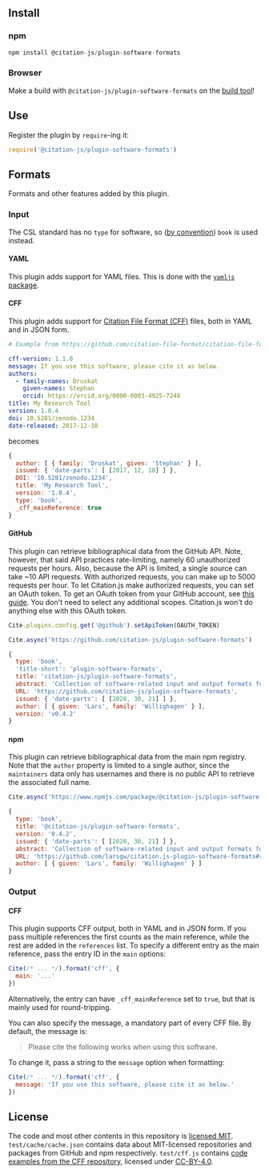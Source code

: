 ## Install

### npm

```js
npm install @citation-js/plugin-software-formats
```

### Browser

Make a build with `@citation-js/plugin-software-formats` on the [build tool](https://juniper-coat.glitch.me)!

## Use

Register the plugin by `require`-ing it:

```js
require('@citation-js/plugin-software-formats')
```

## Formats

Formats and other features added by this plugin.

### Input

The CSL standard has no `type` for software, so ([by convention](https://github.com/citation-style-language/zotero-bits/issues/69)) `book` is used instead.

#### YAML

This plugin adds support for YAML files. This is done with the [`yamljs` package](https://www.npmjs.com/package/yamljs).

#### CFF

This plugin adds support for [Citation File Format (CFF)](http://citation-file-format.github.io/citation-file-format) files, both in YAML and in JSON form.

```yml
# Example from https://github.com/citation-file-format/citation-file-format#example

cff-version: 1.1.0
message: If you use this software, please cite it as below.
authors:
  - family-names: Druskat
    given-names: Stephan
    orcid: https://orcid.org/0000-0003-4925-7248
title: My Research Tool
version: 1.0.4
doi: 10.5281/zenodo.1234
date-released: 2017-12-18
```

becomes

```js
{
  author: [ { family: 'Druskat', given: 'Stephan' } ],
  issued: { 'date-parts': [ [2017, 12, 18] ] },
  DOI: '10.5281/zenodo.1234',
  title: 'My Research Tool',
  version: '1.0.4',
  type: 'book',
  _cff_mainReference: true
}
```

#### GitHub

This plugin can retrieve bibliographical data from the GitHub API. Note, however, that said API practices rate-limiting, namely 60 unauthorized requests per hours. Also, because the API is limited, a single source can take ~10 API requests. With authorized requests, you can make up to 5000 requests per hour. To let Citation.js make authorized requests, you can set an OAuth token. To get an OAuth token from your GitHub account, see [this guide](https://help.github.com/articles/creating-a-personal-access-token-for-the-command-line/). You don't need to select any additional scopes. Citation.js won't do anything else with this OAuth token.

```js
Cite.plugins.config.get('@github').setApiToken(OAUTH_TOKEN)

Cite.async('https://github.com/citation-js/plugin-software-formats')

{
  type: 'book',
  'title-short': 'plugin-software-formats',
  title: 'citation-js/plugin-software-formats',
  abstract: 'Collection of software-related input and output formats for Citation.js',
  URL: 'https://github.com/citation-js/plugin-software-formats',
  issued: { 'date-parts': [ [2020, 30, 21] ] },
  author: [ { given: 'Lars', family: 'Willighagen' } ],
  version: 'v0.4.2'
}
```

#### npm

This plugin can retrieve bibliographical data from the main npm registry. Note that the `author` property is limited to a single author, since the `maintainers` data only has usernames and there is no public API to retrieve the associated full name.

```js
Cite.async('https://www.npmjs.com/package/@citation-js/plugin-software-formats')

{
  type: 'book',
  title: '@citation-js/plugin-software-formats',
  version: '0.4.2',
  issued: { 'date-parts': [ [2020, 30, 21] ] },
  abstract: 'Collection of software-related input and output formats for Citation.js',
  URL: 'https://github.com/larsgw/citation.js-plugin-software-formats#readme',
  author: [ { given: 'Lars', family: 'Willighagen' } ]
}
```

### Output

#### CFF

This plugin supports CFF output, both in YAML and in JSON form. If you pass
multiple references the first counts as the main reference, while the rest
are added in the `references` list. To specify a different entry as the main
reference, pass the entry ID in the `main` options:

```js
Cite(/* ... */).format('cff', {
  main: '...'
})
```

Alternatively, the entry can have `_cff_mainReference` set to `true`, but that
is mainly used for round-tripping.

You can also specify the message, a mandatory part of every CFF file. By default,
the message is:

> Please cite the following works when using this software.

To change it, pass a string to the `message` option when formatting:

```js
Cite(/* ... */).format('cff', {
  message: 'If you use this software, please cite it as below.'
})
```

## License

The code and most other contents in this repository is [licensed MIT](LICENSE).
`test/cache/cache.json` contains data about MIT-licensed repositories and
packages from GitHub and npm respectively. `test/cff.js` contains [code examples
from the CFF repository](https://github.com/citation-file-format/citation-file-format/blob/1.1.0/examples.md),
licensed under [CC-BY-4.0](https://github.com/citation-file-format/citation-file-format/blob/1.1.0/LICENSE).
